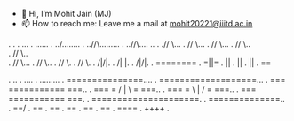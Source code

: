 - 👋 Hi, I’m Mohit Jain (MJ)
- 📫 How to reach me: Leave me a mail at mohit20221@iiitd.ac.in

<!---
MohitJain617/MohitJain617 is a ✨ special ✨ repository because its `README.md` (this file) appears on your GitHub profile.
You can click the Preview link to take a look at your changes.
--->


.             .
.           ...
.         ......
.        ../\........
.       ..//\\.........
.       ..//\\....      ..
.       .// \\...
.       //  \\...
.       //  \\...
.       //  \\..  
.       //  \\..  
.       //  \\...
.       //  \\..
.       //  \\.
.       //  \\.
.       /|/\|\.
.       /|  |\.
.       /|\/|\.
.      ========
.        =||= 
.         ||
.         ||
.         ||
.         ==


.                 ..
.                 ....
.               .........
.      ===============....
.    ===================... 
.   ===  ===========  ===..
.   ===   = / | \ =   ===..
.   ===   = \ | / =   ===..
.   ===  ===========  ===.
.   =====================.
.      ==============..
.           \==/
.            == 
.            == 
.            == 
.            == 
.            == 
.           ====
.           ++++
.    

